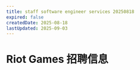 ```yaml
---
title: staff software engineer services 20250818
expired: false
createdDate: 2025-08-18
lastUpdated: 2025-09-03
---
```


# Riot Games 招聘信息

<JobPostingTable job-posting-json-path="riot-games/data/staff-software-engineer-20250818.json" />